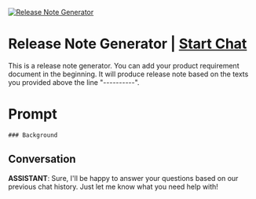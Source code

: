 
[![Release Note Generator](https://flow-prompt-covers.s3.us-west-1.amazonaws.com/icon/futuristic/futu_9.png)](https://gptcall.net/chat.html?data=%7B%22contact%22%3A%7B%22id%22%3A%22zDGyoJHfsOSB3fYQi1YBo%22%2C%22flow%22%3Atrue%7D%7D)
# Release Note Generator | [Start Chat](https://gptcall.net/chat.html?data=%7B%22contact%22%3A%7B%22id%22%3A%22zDGyoJHfsOSB3fYQi1YBo%22%2C%22flow%22%3Atrue%7D%7D)
This is a release note generator. You can add your product requirement document in the beginning. It will produce release note based on the texts you provided above the line "----------".

# Prompt

```
### Background
```

## Conversation

**ASSISTANT**: Sure, I'll be happy to answer your questions based on our previous chat history. Just let me know what you need help with!


